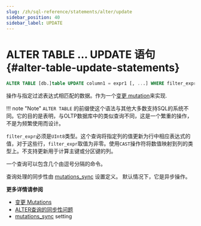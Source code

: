 ```yaml
---
slug: /zh/sql-reference/statements/alter/update
sidebar_position: 40
sidebar_label: UPDATE
---
```


# ALTER TABLE … UPDATE 语句 {#alter-table-update-statements}

``` sql
ALTER TABLE [db.]table UPDATE column1 = expr1 [, ...] WHERE filter_expr
```

操作与指定过滤表达式相匹配的数据。作为一个[变更 mutation](../../../sql-reference/statements/alter/index.md#mutations)来实现.

!!! note "Note"
    `ALTER TABLE` 的前缀使这个语法与其他大多数支持SQL的系统不同。它的目的是表明，与OLTP数据库中的类似查询不同，这是一个繁重的操作，不是为频繁使用而设计。

`filter_expr`必须是`UInt8`类型。这个查询将指定列的值更新为行中相应表达式的值，对于这些行，`filter_expr`取值为非零。使用`CAST`操作符将数值映射到列的类型上。不支持更新用于计算主键或分区键的列。

一个查询可以包含几个由逗号分隔的命令。

查询处理的同步性由 [mutations_sync](../../../operations/settings/settings.md#mutations_sync) 设置定义。 默认情况下，它是异步操作。


**更多详情请参阅**

-   [变更 Mutations](../../../sql-reference/statements/alter/index.md#mutations)
-   [ALTER查询的同步性问题](../../../sql-reference/statements/alter/index.md#synchronicity-of-alter-queries)
-   [mutations_sync](../../../operations/settings/settings.md#mutations_sync) setting


